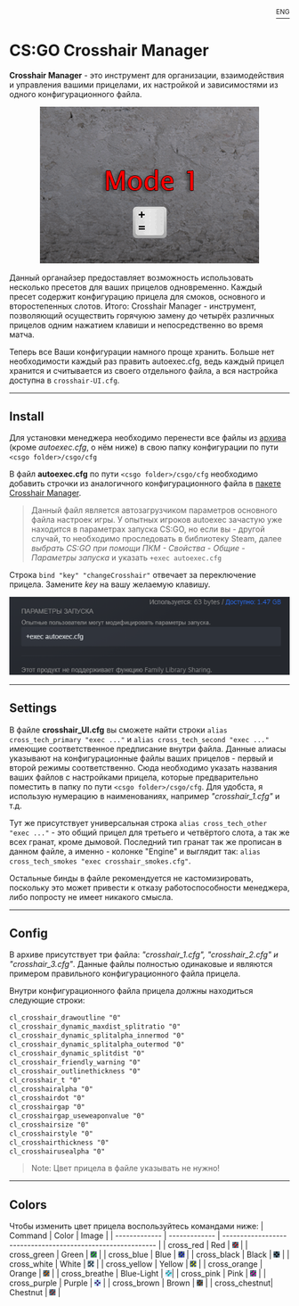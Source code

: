 <p align="right"><a href="/readme-eng.md"><sup>ENG</sup></a></p>


# CS:GO Crosshair Manager

**Crosshair Manager** - это инструмент для организации, взаимодействия и управления вашими прицелами, их настройкой и зависимостями из одного конфигурационного файла.

<p align="center"><img src="/images/preview.gif"> </p>

Данный органайзер предоставляет возможность использовать несколько пресетов для ваших прицелов одновременно. Каждый пресет содержит конфигурацию прицела для смоков, основного и второстепенных слотов. Итого: Crosshair Manager - инструмент, позволяющий осуществить горячуюю замену до четырёх различных прицелов одним нажатием клавиши и непосредственно во время матча. 

Теперь все Ваши конфигурации намного проще хранить. Больше нет необходимости каждый раз править autoexec.cfg, ведь каждый прицел хранится и считывается из своего отдельного файла, а вся настройка доступна в `crosshair-UI.cfg`.

---


## Install

Для установки менеджера необходимо перенести все файлы из [архива](https://github.com/YakkaDev/CS-GO-Crosshair-Manager/releases/download/master/Crosshair-M.zip) (кроме *autoexec.cfg*, о нём ниже) в свою папку конфигурации по пути `<csgo folder>/csgo/cfg`

В файл **autoexec.cfg** по пути `<csgo folder>/csgo/cfg` необходимо добавить строчки из аналогичного конфигурационного файла в [пакете Crosshair Manager](https://github.com/YakkaDev/CS-GO-Crosshair-Manager/releases/download/master/Crosshair-M.zip).

> Данный файл является автозагрузчиком параметров основного файла настроек игры. У опытных игроков autoexec зачастую уже находится в параметрах запуска CS:GO, но если вы - другой случай, то необходимо проследовать в библиотеку Steam, далее *выбрать CS:GO при помощи ПКМ - Свойства - Общие - Параметры запуска* и указать `+exec autoexec.cfg`

Строка `bind "key" "changeCrosshair"` отвечает за переключение прицела. Замените *key* на вашу желаемую клавишу.

![Launch settings](/images/launch.png "Launch settings")

---

## Settings

В файле **crosshair_UI.cfg** вы сможете найти строки `alias cross_tech_primary "exec ..."` и `alias cross_tech_second "exec ..."` имеющие соответственное предписание внутри файла. Данные алиасы указывают на конфигурационные файлы ваших прицелов - первый и второй режимы соответственно. Сюда необходимо указать названия ваших файлов с настройками прицела, которые предварительно поместить в папку по пути `<csgo folder>/csgo/cfg`. Для удобста, я использую нумерацию в наименованиях, например *"crosshair_1.cfg"* и т.д.

Тут же присутствует универсальная строка `alias cross_tech_other "exec ..."` - это общий прицел для третьего и четвёртого слота, а так же всех гранат, кроме дымовой. Последний тип гранат так же прописан в данном файле, а именно - колонке "Engine" и выглядит так: `alias cross_tech_smokes "exec crosshair_smokes.cfg"`. 

Остальные бинды в файле рекомендуется не кастомизировать, поскольку это может привести к отказу работоспособности менеджера, либо попросту не имеет никакого смысла.

---

## Config

В архиве присутствует три файла: *"crosshair_1.cfg", "crosshair_2.cfg" и "crosshair_3.cfg"*. Данные файлы полностью одинаковые и являются примером правильного конфигурационного файла прицела.

Внутри конфигурационного файла прицела должны находиться следующие строки:
```
cl_crosshair_drawoutline "0"
cl_crosshair_dynamic_maxdist_splitratio "0"
cl_crosshair_dynamic_splitalpha_innermod "0"
cl_crosshair_dynamic_splitalpha_outermod "0"
cl_crosshair_dynamic_splitdist "0"
cl_crosshair_friendly_warning "0"
cl_crosshair_outlinethickness "0"
cl_crosshair_t "0"
cl_crosshairalpha "0"
cl_crosshairdot "0"
cl_crosshairgap "0"
cl_crosshairgap_useweaponvalue "0"
cl_crosshairsize "0"
cl_crosshairstyle "0"
cl_crosshairthickness "0"
cl_crosshairusealpha "0"
```

>Note: Цвет прицела в файле указывать не нужно!

---

## Colors

Чтобы изменить цвет прицела воспользуйтесь командами ниже:
|   Command     |     Color     |                       Image                                 |
| ------------- | ------------- | ----------------------------------------------------------- |
| cross_red     | Red           | ![Red](/images/colors/cross_red.png "Red")                  |
| cross_green   | Green         | ![Green](/images/colors/cross_green.png "Green")            |
| cross_blue    | Blue          | ![Blue](/images/colors/cross_blue.png "Blue")               |
| cross_black   | Black         | ![Black](/images/colors/cross_black.png "Black")            |
| cross_white   | White         | ![White](/images/colors/cross_white.png "White")            |
| cross_yellow  | Yellow        | ![Yellow](/images/colors/cross_yellow.png "Yellow")         |
| cross_orange  | Orange        | ![Orange](/images/colors/cross_orange.png "Orange")         |
| cross_breathe | Blue-Light    | ![Blue-Light](/images/colors/cross_breathe.png "Blue-Light")|
| cross_pink    | Pink          | ![Pink](/images/colors/cross_pink.png "Pink")               |
| cross_purple  | Purple        | ![Purple](/images/colors/cross_purple.png "Purple")         |
| cross_brown   | Brown         | ![Brown](/images/colors/cross_brown.png "Brown")            |
| cross_chestnut| Chestnut      | ![Chestnut](/images/colors/cross_chestnut.png "Chestnut")   |
